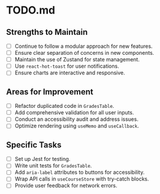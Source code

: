 # TODO.md

## Strengths to Maintain

- [ ] Continue to follow a modular approach for new features.
- [ ] Ensure clear separation of concerns in new components.
- [ ] Maintain the use of Zustand for state management.
- [ ] Use `react-hot-toast` for user notifications.
- [ ] Ensure charts are interactive and responsive.

## Areas for Improvement

- [ ] Refactor duplicated code in `GradesTable`.
- [ ] Add comprehensive validation for all user inputs.
- [ ] Conduct an accessibility audit and address issues.
- [ ] Optimize rendering using `useMemo` and `useCallback`.

## Specific Tasks

- [ ] Set up Jest for testing.
- [ ] Write unit tests for `GradesTable`.
- [ ] Add `aria-label` attributes to buttons for accessibility.
- [ ] Wrap API calls in `useCourseStore` with try-catch blocks.
- [ ] Provide user feedback for network errors.
